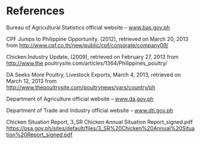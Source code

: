 # References

Bureau of Agricultural Statistics official website – www.bas.gov.ph

CPF Jumps to Philippine Opportunity. (2012), retrieved on March 20, 2013 from
http://www.cpf.co.th/new/public/cpf/corporate/company09/

Chicken Industry Update, (2009), retrieved on February 27, 2013 from http://www.the
poultrysite.com/articles/1364/Philippines_poultry/

DA Seeks More Poultry, Livestock Exports, March 4, 2013, retrieved on March 12, 2013 from
http://www.thepoultrysite.com/poultrynews/vars/country/ph

Department of Agriculture official website – www.da.gov.ph

Department of Trade and Industry official website – www.dti.gov.ph

Chicken Situation Report, 3_SR Chicken Annual Situation Report_signed.pdf
https://psa.gov.ph/sites/default/files/3_SR%20Chicken%20Annual%20Situation%20Report_signed.pdf
